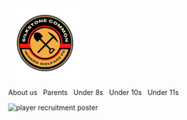 <img src="silkstone common fc logo.png" 
     alt="logo"
     width="150" 
     height="150" />

About us‎ ‎ ‎ 
Parents‎ ‎ ‎ 
Under 8s‎ ‎ ‎ 
Under 10s‎ ‎ ‎ 
Under 11s‎ ‎ ‎ 

<img src="Silkstone common.png" 
     alt="player recruitment poster"
     width="500" />

